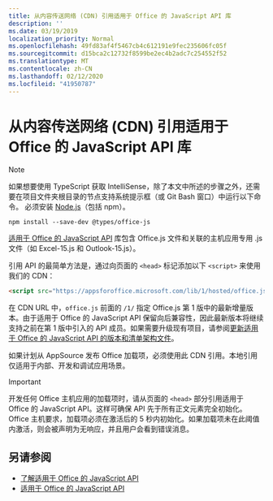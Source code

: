 ```yaml
---
title: 从内容传送网络 (CDN) 引用适用于 Office 的 JavaScript API 库
description: ''
ms.date: 03/19/2019
localization_priority: Normal
ms.openlocfilehash: 49fd83af4f5467cb4c612191e9fec235606fc05f
ms.sourcegitcommit: d15bca2c12732f8599be2ec4b2adc7c254552f52
ms.translationtype: MT
ms.contentlocale: zh-CN
ms.lasthandoff: 02/12/2020
ms.locfileid: "41950787"
---
```

# <a name="referencing-the-javascript-api-for-office-library-from-its-content-delivery-network-cdn"></a>从内容传送网络 (CDN) 引用适用于 Office 的 JavaScript API 库

> [!NOTE]
> 如果想要使用 TypeScript 获取 IntelliSense，除了本文中所述的步骤之外，还需要在项目文件夹根目录的节点支持系统提示框（或 Git Bash 窗口）中运行以下命令。 必须安装 [Node.js](https://nodejs.org)（包括 npm）。
> 
> ```command&nbsp;line
> npm install --save-dev @types/office-js
> ```

[适用于 Office 的 JavaScript API](/office/dev/add-ins/reference/javascript-api-for-office) 库包含 Office.js 文件和关联的主机应用专用 .js 文件（如 Excel-15.js 和 Outlook-15.js）。 


引用 API 的最简单方法是，通过向页面的 `<head>` 标记添加以下 `<script>` 来使用我们的 CDN：  

```html
<script src="https://appsforoffice.microsoft.com/lib/1/hosted/office.js" type="text/javascript"></script>
```

在 CDN URL 中，`office.js` 前面的 `/1/` 指定 Office.js 第 1 版中的最新增量版本。由于适用于 Office 的 JavaScript API 保留向后兼容性，因此最新版本将继续支持之前在第 1 版中引入的 API 成员。如果需要升级现有项目，请参阅[更新适用于 Office 的 JavaScript API 的版本和清单架构文件](update-your-javascript-api-for-office-and-manifest-schema-version.md)。 

如果计划从 AppSource 发布 Office 加载项，必须使用此 CDN 引用。本地引用仅适用于内部、开发和调试应用场景。

> [!IMPORTANT]
> 开发任何 Office 主机应用的加载项时，请从页面的 `<head>` 部分引用适用于 Office 的 JavaScript API。这样可确保 API 先于所有正文元素完全初始化。Office 主机要求，加载项必须在激活后的 5 秒内初始化。如果加载项未在此阈值内激活，则会被声明为无响应，并且用户会看到错误消息。

## <a name="see-also"></a>另请参阅

- [了解适用于 Office 的 JavaScript API](understanding-the-javascript-api-for-office.md)
- [适用于 Office 的 JavaScript API](/office/dev/add-ins/reference/javascript-api-for-office)
